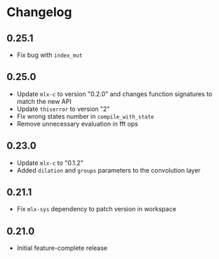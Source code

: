# Changelog

## 0.25.1

- Fix bug with `index_mut`

## 0.25.0

- Update `mlx-c` to version "0.2.0" and changes function signatures to
  match the new API
- Update `thiserror` to version "2"
- Fix wrong states number in `compile_with_state`
- Remove unnecessary evaluation in fft ops

## 0.23.0

- Update `mlx-c` to "0.1.2"
- Added `dilation` and `groups` parameters to the convolution layer

## 0.21.1

- Fix `mlx-sys` dependency to patch version in workspace

## 0.21.0

- Initial feature-complete release
